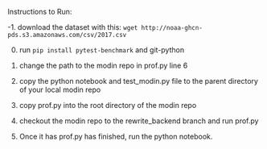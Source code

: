 Instructions to Run:

-1. download the dataset with this: `wget http://noaa-ghcn-pds.s3.amazonaws.com/csv/2017.csv`

0. run `pip install pytest-benchmark` and git-python

1. change the path to the modin repo in prof.py line 6 

2. copy the python notebook and test\_modin.py file to the parent directory of
   your local modin repo

3. copy prof.py into the root directory of the modin repo

4. checkout the modin repo to the rewrite\_backend branch and run prof.py

5. Once it has prof.py has finished, run the python notebook.
